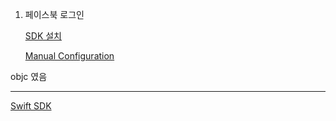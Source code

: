 1. 페이스북 로그인

   [SDK 설치](https://developers.facebook.com/docs/ios/componentsdks)

   [Manual Configuration](https://developers.facebook.com/docs/ios/getting-started)

objc  였음 

----



[Swift SDK](https://developers.facebook.com/docs/swift/getting-started)

